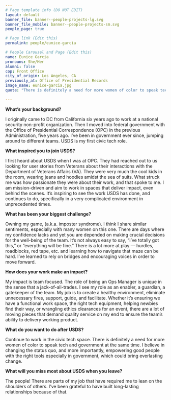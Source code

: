 ```yaml
---
# Page template info (DO NOT EDIT)
layout: default
banner_file: banner--people-projects-lg.svg
banner_file_mobile: banner--people-projects-sm.svg
people_page: true

# Page link (Edit this)
permalink: people/eunice-garcia

# People Carousel and Page (Edit this)
name: Eunice Garcia
pronouns: She/Her
alumni: false
cop: Front Office
city_of_origin: Los Angeles, CA
previously_at: Office of Presidential Records
image_name: eunice-garcia.jpg
quote: "There is definitely a need for more women of color to speak tech and government at the same time. I believe in changing the status quo, and more importantly, empowering good people with the right tools especially in government."

---
```


**What’s your background?**

I originally came to DC from California six years ago to work at a national security non-profit organization. Then I moved into federal government with the Office of Presidential Correspondence (OPC) in the previous Administration, five years ago. I’ve been in government ever since, jumping around to different teams. USDS is my first civic tech role.

**What inspired you to join USDS?**

I first heard about USDS when I was at OPC. They had reached out to us looking for user stories from Veterans about their interactions with the Department of Veterans Affairs (VA). They were very much the cool kids in the room, wearing jeans and hoodies amidst the sea of suits. What struck me was how passionate they were about their work, and that spoke to me. I am mission-driven and aim to work in spaces that deliver impact, even behind the scenes. It’s inspiring to see the work USDS has done, and continues to do, specifically in a very complicated environment in unprecedented times.

**What has been your biggest challenge?**

Owning my game, (a.k.a. imposter syndrome). I think I share similar sentiments, especially with many women on this one. There are days where my confidence lacks and yet you are depended on making crucial decisions for the well-being of the team.
It’s not always easy to say, “I’ve totally got this,” or “everything will be fine.” There is a lot more at play — hurdles, roadblocks, red tape, etc. and learning how to navigate that maze can be hard. I’ve learned to rely on bridges and encouraging voices in order to move forward.

**How does your work make an impact?**

My impact is team focused. The role of being an Ops Manager is unique in the sense that a jack-of-all-trades. I see my role as an enabler, a guardian, a gatekeeper of the team.
My job is to create a healthy environment, eliminate unnecessary fires, support, guide, and facilitate. Whether it’s ensuring we have a functional work space, the right tech equipment, helping newbies find their way, or wrangling ethics clearances for an event, there are a lot of moving pieces that demand quality service on my end to ensure the team’s ability to delivery working product.

**What do you want to do after USDS?**

Continue to work in the civic tech space. There is definitely a need for more women of color to speak tech and government at the same time. I believe in changing the status quo, and more importantly, empowering good people with the right tools especially in government, which could bring everlasting change.

**What will you miss most about USDS when you leave?**

The people! There are parts of my job that have required me to lean on the shoulders of others. I’ve been grateful to have built long-lasting relationships because of that.
